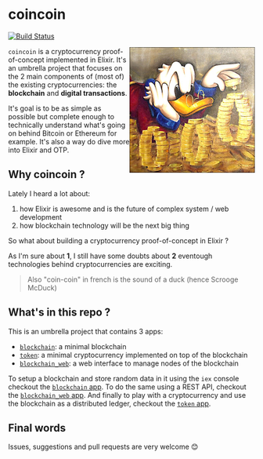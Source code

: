 # coincoin

[![Build Status](https://travis-ci.org/robinmonjo/blockchain.svg?branch=master)](https://travis-ci.org/robinmonjo/blockchain)

<img align="right" src="logo.png">

`coincoin` is a cryptocurrency proof-of-concept implemented in Elixir. It's an umbrella project that focuses on the 2 main components of (most of) the existing cryptocurrencies: the **blockchain** and **digital transactions**.

It's goal is to be as simple as possible but complete enough to technically understand what's going on behind Bitcoin or Ethereum for example. It's also a way do dive more into Elixir and OTP.

## Why coincoin ?

Lately I heard a lot about:

1. how Elixir is awesome and is the future of complex system / web development
2. how blockchain technology will be the next big thing

So what about building a cryptocurrency proof-of-concept in Elixir ?

As I'm sure about **1**, I still have some doubts about **2** eventough technologies behind cryptocurrencies are exciting.

> Also "coin-coin" in french is the sound of a duck (hence Scrooge McDuck)

## What's in this repo ?

This is an umbrella project that contains 3 apps:

- [`blockchain`](apps/blockchain/README.md): a minimal blockchain
- [`token`](apps/token/README.md): a minimal cryptocurrency implemented on top of the blockchain
- [`blockchain_web`](apps/blockchain_web/README.md): a web interface to manage nodes of the blockchain

To setup a blockchain and store random data in it using the `iex` console checkout the [`blockchain` app](apps/blockchain/README.md). To do the same using a REST API, checkout the [`blockchain_web` app](apps/blockchain_web/README.md). And finally to play with a cryptocurrency and use the blockchain as a distributed ledger, checkout the [`token` app](apps/token/README.md).

## Final words

Issues, suggestions and pull requests are very welcome 😊
